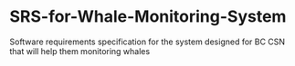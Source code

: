 # SRS-for-Whale-Monitoring-System
Software requirements specification for the system designed for BC CSN that will help them monitoring whales
